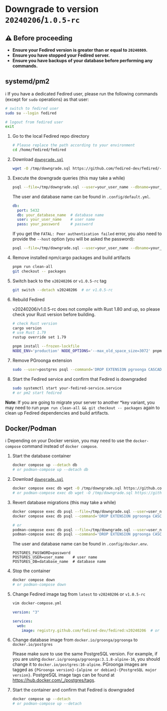 # Downgrade to version `20240206`/`1.0.5-rc`

## :warning: Before proceeding

- **Ensure your Fedired version is greater than or equal to `20240809`.**
- **Ensure you have stopped your Fedired server.**
- **Ensure you have backups of your database before performing any commands.**

## systemd/pm2

:information_source: If you have a dedicated Fedired user, please run the following commands (except for `sudo` operations) as that user:

```sh
# switch to fedired user
sudo su --login fedired

# logout from fedired user
exit
```

1. Go to the local Fedired repo directory
    ```sh
    # Please replace the path according to your environment
    cd /home/fedired/fedired
    ```
1. Download [`downgrade.sql`](https://github.com/fedired-dev/fedired/-/snippets/13/raw/main/downgrade.sql)
    ```sh
    wget -O /tmp/downgrade.sql https://github.com/fedired-dev/fedired/-/snippets/13/raw/main/downgrade.sql
    ```
1. Execute the downgrade queries (this may take a while)
    ```sh
    psql --file=/tmp/downgrade.sql --user=your_user_name --dbname=your_database_name
    ```

    The user and database name can be found in `.config/default.yml`.
    ```yaml
    db:
      port: 5432
      db: your_database_name  # database name
      user: your_user_name    # user name
      pass: your_password     # password
    ```

    If you get the `FATAL: Peer authentication failed` error, you also need to provide the `--host` option (you will be asked the password):
    ```sh
    psql --file=/tmp/downgrade.sql --user=your_user_name --dbname=your_database_name --host=127.0.0.1
    ```
1. Remove installed npm/cargo packages and build artifacts
    ```sh
    pnpm run clean-all
    git checkout -- packages
    ```
1. Switch back to the `v20240206` or `v1.0.5-rc` tag
    ```sh
    git switch --detach v20240206  # or v1.0.5-rc
    ```
1. Rebuild Fedired

    v20240206/v1.0.5-rc does not compile with Rust 1.80 and up, so please check your Rust version before building.
    ```sh
    # check Rust version
    cargo version
    # use Rust 1.79
    rustup override set 1.79
    ```

    ```sh
    pnpm install --frozen-lockfile
    NODE_ENV='production' NODE_OPTIONS='--max_old_space_size=3072' pnpm run rebuild
    ```
1. Remove PGroonga extension
    ```sh
    sudo --user=postgres psql --command='DROP EXTENSION pgroonga CASCADE' --dbname=your_database_name
    ```
1. Start the Fedired service and confirm that Fedired is downgraded
    ```sh
    sudo systemctl start your-fedired-service.service
    # or pm2 start fedired
    ```

**Note**: If you are going to migrate your server to another *key variant, you may need to run `pnpm run clean-all && git checkout -- packages` again to clean up Fedired dependencies and build artifacts.

## Docker/Podman
:information_source: Depending on your Docker version, you may need to use the `docker-compose` command instead of `docker compose`.

1. Start the database container
    ```sh
    docker compose up --detach db
    # or podman-compose up --detach db
    ```
1. Download [`downgrade.sql`](https://github.com/fedired-dev/fedired/-/snippets/13/raw/main/downgrade.sql)
    ```sh
    docker compose exec db wget -O /tmp/downgrade.sql https://github.com/fedired-dev/fedired/-/snippets/13/raw/main/downgrade.sql
    # or podman-compose exec db wget -O /tmp/downgrade.sql https://github.com/fedired-dev/fedired/-/snippets/13/raw/main/downgrade.sql
    ```
1. Revert database migrations (this may take a while)
    ```sh
    docker compose exec db psql --file=/tmp/downgrade.sql --user=user_name --dbname=database_name
    docker compose exec db psql --command='DROP EXTENSION pgroonga CASCADE' --user=user_name --dbname=database_name

    # or
    podman-compose exec db psql --file=/tmp/downgrade.sql --user=user_name --dbname=database_name
    podman-compose exec db psql --command='DROP EXTENSION pgroonga CASCADE' --user=user_name --dbname=database_name
    ```

    The user and database name can be found in `.config/docker.env`.
    ```env
    POSTGRES_PASSWORD=password
    POSTGRES_USER=user_name    # user name
    POSTGRES_DB=database_name  # database name
    ```
1. Stop the container
    ```sh
    docker compose down
    # or podman-compose down
    ```
1. Change Fedired image tag from `latest` to `v20240206` or `v1.0.5-rc`
    ```sh
    vim docker-compose.yml
    ```

    ```yaml
    version: "3"

    services:
      web:
        image: registry.github.com/fedired-dev/fedired:v20240206  # or v1.0.5-rc
    ```
1. Change database image from `docker.io/groonga/pgroonga` to `docker.io/postgres`

    Please make sure to use the same PostgreSQL version. For example, if you are using `docker.io/groonga/pgroonga:3.1.8-alpine-16`, you should change it to `docker.io/postgres:16-alpine`. PGroonga images are tagged as `{PGroonga version}-{alpine or debian}-{PostgreSQL major version}`. PostgreSQL image tags can be found at <https://hub.docker.com/_/postgres/tags>.
1. Start the container and confirm that Fedired is downgraded
    ```sh
    docker compose up --detach
    # or podman-compose up --detach
    ```
